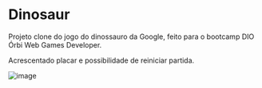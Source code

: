 # Dinosaur
Projeto clone do jogo do dinossauro da Google, feito para o bootcamp DIO Órbi Web Games Developer.

Acrescentado placar e possibilidade de reiniciar partida.

![image](https://user-images.githubusercontent.com/31764416/163455664-e7fafee7-bf72-4755-885a-a1f5fbe019af.png)
